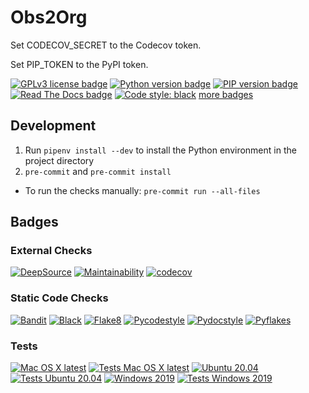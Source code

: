 # Obs2Org



Set CODECOV_SECRET to the Codecov token.

Set PIP_TOKEN to the PyPI token.

[![GPLv3 license badge](https://img.shields.io/github/license/Release-Candidate/Obs2Org)](https://github.com/Release-Candidate/Obs2Org/blob/main/LICENSE)
[![Python version badge](https://img.shields.io/pypi/pyversions/Obs2Org)](https://www.python.org/downloads/)
[![PIP version badge](https://img.shields.io/pypi/v/Obs2Org)](https://pypi.org/project/Obs2Org/)
[![Read The Docs badge](https://readthedocs.org/projects/obs2org/badge/?version=latest)](https://obs2org.readthedocs.io/en/latest/?badge=latest)
[![Code style: black](https://img.shields.io/badge/code%20style-black-000000.svg)](https://github.com/psf/black)
[more badges](#badges)


## Development

1. Run `pipenv install --dev` to install the Python environment in the project directory
2. `pre-commit` and `pre-commit install`

- To run the checks manually: `pre-commit run --all-files`

## Badges

### External Checks

[![DeepSource](https://deepsource.io/gh/Release-Candidate/Obs2Org.svg/?label=active+issues&show_trend=true)](https://deepsource.io/gh/Release-Candidate/Obs2Org/?ref=repository-badge)
[![Maintainability](https://api.codeclimate.com/v1/badges/023820a03165a9846d8c/maintainability)](https://codeclimate.com/github/Release-Candidate/Obs2Org/maintainability)
[![codecov](https://codecov.io/gh/Release-Candidate/Obs2Org/branch/main/graph/badge.svg?token=VAYTZWLGPO)](https://codecov.io/gh/Release-Candidate/Obs2Org)

### Static Code Checks

[![Bandit](https://github.com/Release-Candidate/Obs2Org/actions/workflows/bandit.yml/badge.svg)](https://github.com/Release-Candidate/Obs2Org/actions/workflows/bandit.yml)
[![Black](https://github.com/Release-Candidate/Obs2Org/actions/workflows/black.yml/badge.svg)](https://github.com/Release-Candidate/Obs2Org/actions/workflows/black.yml)
[![Flake8](https://github.com/Release-Candidate/Obs2Org/actions/workflows/flake8.yml/badge.svg)](https://github.com/Release-Candidate/Obs2Org/actions/workflows/flake8.yml)
[![Pycodestyle](https://github.com/Release-Candidate/Obs2Org/actions/workflows/pycodestyle.yml/badge.svg)](https://github.com/Release-Candidate/Obs2Org/actions/workflows/pycodestyle.yml)
[![Pydocstyle](https://github.com/Release-Candidate/Obs2Org/actions/workflows/pydocstyle.yml/badge.svg)](https://github.com/Release-Candidate/Obs2Org/actions/workflows/pydocstyle.yml)
[![Pyflakes](https://github.com/Release-Candidate/Obs2Org/actions/workflows/pyflakes.yml/badge.svg)](https://github.com/Release-Candidate/Obs2Org/actions/workflows/pyflakes.yml)

### Tests

[![Mac OS X latest](https://github.com/Release-Candidate/Obs2Org/actions/workflows/osx.yml/badge.svg)](https://github.com/Release-Candidate/Obs2Org/actions/workflows/osx.yml)
[![Tests Mac OS X latest](https://github.com/Release-Candidate/Obs2Org/actions/workflows/osx_test.yml/badge.svg)](https://github.com/Release-Candidate/Obs2Org/actions/workflows/osx_test.yml)
[![Ubuntu 20.04](https://github.com/Release-Candidate/Obs2Org/actions/workflows/linux.yml/badge.svg)](https://github.com/Release-Candidate/Obs2Org/actions/workflows/linux.yml)
[![Tests Ubuntu 20.04](https://github.com/Release-Candidate/Obs2Org/actions/workflows/linux_test.yml/badge.svg)](https://github.com/Release-Candidate/Obs2Org/actions/workflows/linux_test.yml)
[![Windows 2019](https://github.com/Release-Candidate/Obs2Org/actions/workflows/windows.yml/badge.svg)](https://github.com/Release-Candidate/Obs2Org/actions/workflows/windows.yml)
[![Tests Windows 2019](https://github.com/Release-Candidate/Obs2Org/actions/workflows/windows_test.yml/badge.svg)](https://github.com/Release-Candidate/Obs2Org/actions/workflows/windows_test.yml)
